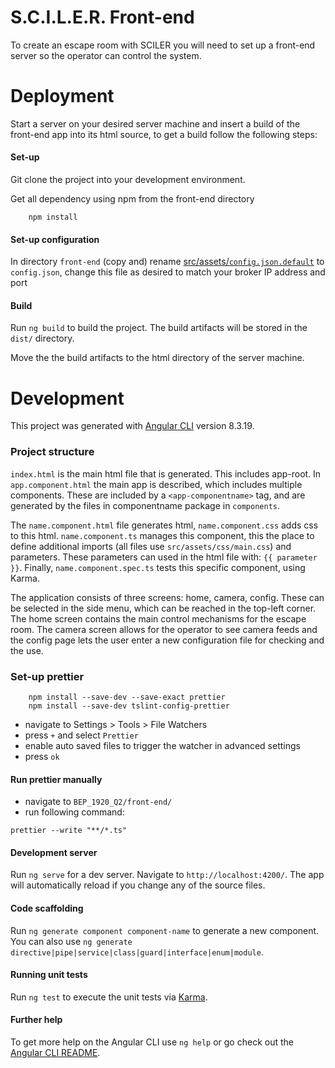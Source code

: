 # S.C.I.L.E.R. Front-end

To create an escape room with SCILER you will need to set up a front-end server so the operator can control the system.

# Deployment
Start a server on your desired server machine and insert a build of the front-end app into its html source, to get a build follow the following steps:

#### Set-up 
 Git clone the project into your development environment.

 Get all dependency using npm from the front-end directory
````
    npm install
````

#### Set-up configuration

In directory `front-end` (copy and) rename [src/assets/`config.json.default`](src/assets/config.json.default) to `config.json`, 
change this file as desired to match your broker IP address and port

#### Build

Run `ng build` to build the project. The build artifacts will be stored in the `dist/` directory.

Move the the build artifacts to the html directory of the server machine.

# Development
This project was generated with [Angular CLI](https://github.com/angular/angular-cli) version 8.3.19.

### Project structure
`index.html` is the main html file that is generated. This includes app-root. 
In `app.component.html` the main app is described, which includes multiple components. 
These are included by a `<app-componentname>` tag, and are generated by the files in componentname package in `components`.

The `name.component.html` file generates html, `name.component.css` adds css to this html. 
`name.component.ts` manages this component, this the place to define additional imports (all files use `src/assets/css/main.css`) and parameters. 
These parameters can used in the html file with: `{{ parameter }}`. Finally, `name.component.spec.ts` tests this specific component, using Karma. 

The application consists of three screens: home, camera, config. These can be selected in the side menu, which can be reached in the top-left corner.
The home screen contains the main control mechanisms for the escape room. The camera screen allows for the operator to see camera feeds 
and the config page lets the user enter a new configuration file for checking and the use. 

### Set-up prettier
```
    npm install --save-dev --save-exact prettier
    npm install --save-dev tslint-config-prettier
```
- navigate to Settings > Tools > File Watchers 
- press `+` and select `Prettier`
- enable auto saved files to trigger the watcher in advanced settings
- press `ok`

#### Run prettier manually
- navigate to `BEP_1920_Q2/front-end/`
- run following command: 
```
prettier --write "**/*.ts"
```

#### Development server

Run `ng serve` for a dev server. Navigate to `http://localhost:4200/`. The app will automatically reload if you change any of the source files.

#### Code scaffolding

Run `ng generate component component-name` to generate a new component. You can also use `ng generate directive|pipe|service|class|guard|interface|enum|module`.


#### Running unit tests

Run `ng test` to execute the unit tests via [Karma](https://karma-runner.github.io).

#### Further help

To get more help on the Angular CLI use `ng help` or go check out the [Angular CLI README](https://github.com/angular/angular-cli/blob/master/README.md).


